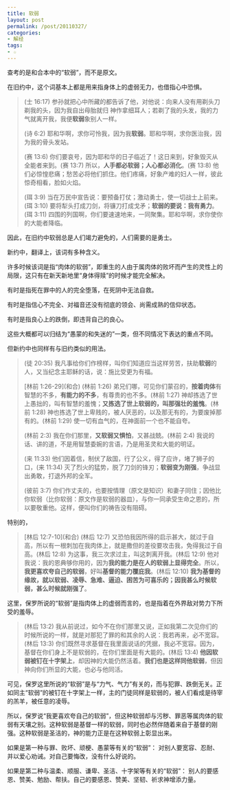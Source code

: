 ```yaml
---
title: 软弱
layout: post
permalink: /post/20110327/
categories:
- 解经
tags:
- ☆
---
```


查考的是和合本中的“软弱”，而不是原文。

在旧约中，这个词基本上都是用来指身体上的虚弱无力，也借指心中恐惧。

> (士 16:17) 参孙就把心中所藏的都告诉了他，对他说：向来人没有用剃头刀剃我的头，因为我自出母胎就归 神作拿细耳人；若剃了我的头发，我的力气就离开我，我便**软弱**象别人一样。
>
> (诗 6:2) 耶和华啊，求你可怜我，因为我**软弱**。耶和华啊，求你医治我，因为我的骨头发站。
>
> (赛 13:6) 你们要哀号，因为耶和华的日子临近了！这日来到，好象毁灭从全能者来到。(赛 13:7) 所以，**人手都必软弱；人心都必消化**。(赛 13:8) 他们必惊惶悲痛；愁苦必将他们抓住。他们疼痛，好象产难的妇人一样，彼此惊奇相看，脸如火焰。
>
> (珥 3:9) 当在万民中宣告说：要预备打仗；激动勇士，使一切战士上前来。(珥 3:10) 要将犁头打成刀剑，将镰刀打成戈矛；**软弱的要说：我有勇力**。(珥 3:11) 四围的列国啊，你们要速速地来，一同聚集。耶和华啊，求你使你的大能者降临。

因此，在旧约中软弱总是人们竭力避免的，人们需要的是勇士。

新约中，翻译上，该词有多种含义。

许多时候该词是指“肉体的软弱”，即重生的人由于属肉体的败坏而产生的灵性上的局限，这只有在新天新地里“身体得赎”的时候才能完全解决。

有时是指死在罪中的人的完全堕落，在死阴中无法自救。

有时是指信心不完全、对福音还没有彻底的领会、尚需成熟的信仰状态。

有时是指良心上的跌倒，即违背自己的良心。

这些大概都可以归结为“愚蒙的和失迷的”一类，但不同情况下表达的重点不同。

但新约中也同样有与旧约类似的用法。

> (徒 20:35) 我凡事给你们作榜样，叫你们知道应当这样劳苦，扶助**软弱**的人，又当纪念主耶稣的话，说：施比受更为有福。
>
> \[林前 1:26-29\](和合)
> (林前 1:26) 弟兄们哪，可见你们蒙召的，**按着肉体**有智慧的不多，**有能力的不多**，有尊贵的也不多。(林前 1:27) 神却拣选了世上愚拙的，叫有智慧的羞愧；**又拣选了世上软弱的，叫那强壮的羞愧**。(林前 1:28) 神也拣选了世上卑贱的，被人厌恶的，以及那无有的，为要废掉那有的。(林前 1:29) 使一切有血气的，在神面前一个也不能自夸。
>
> (林前 2:3) 我在你们那里，**又软弱又惧怕**，又甚战兢。(林前 2:4) 我说的话、讲的道，不是用智慧委婉的言语，乃是用圣灵和大能的明证。
>
> (来 11:33) 他们因着信，制伏了敌国，行了公义，得了应许，堵了狮子的口，(来 11:34) 灭了烈火的猛势，脱了刀剑的锋刃；**软弱变为刚强**，争战显出勇敢，打退外邦的全军。
>
> (彼前 3:7) 你们作丈夫的，也要按情理（原文是知识）和妻子同住；因他比你软弱（比你软弱：原文作是软弱的器皿），与你一同承受生命之恩的，所以要敬重他。这样，便叫你们的祷告没有阻碍。

特别的，

> \[林后 12:7-10\](和合)
> (林后 12:7) 又恐怕我因所得的启示甚大，就过于自高，所以有一根刺加在我肉体上，就是撒但的差役要攻击我，免得我过于自高。(林后 12:8) 为这事，我三次求过主，叫这刺离开我。(林后 12:9) 他对我说：我的恩典够你用的，因为**我的能力是在人的软弱上显得完全**。所以，**我更喜欢夸自己的软弱**，好叫**基督的能力覆庇我**。(林后 12:10) **我为基督的缘故，就以软弱、凌辱、急难、逼迫、困苦为可喜乐的；因我甚么时候软弱，甚么时候就刚强了**。

这里，保罗所说的“软弱”是指肉体上的虚弱而言的，也是指着在外界敌对势力下所受的羞辱。

> (林后 13:2) 我从前说过，如今不在你们那里又说，正如我第二次见你们的时候所说的一样，就是对那犯了罪的和其余的人说：我若再来，必不宽容。(林后 13:3) 你们既然寻求基督在我里面说话的凭据，我必不宽容。因为，基督在你们身上不是软弱的，在你们里面是有大能的。(林后 13:4) **他因软弱被钉在十字架上**，却因神的大能仍然活着。**我们也是这样同他软弱**，但因神向你们所显的大能，也必与他同活。

可见，保罗这里所说的“软弱”是与“力气、气力”有关的，而与犯罪、跌倒无关。正如同主“软弱”的被钉在十字架上一样，主的门徒同样是软弱的，被人们看成是待宰的羔羊，被任意的凌辱。

所以，保罗说“我更喜欢夸自己的软弱”，但这种软弱却与污秽、罪恶等属肉体的软弱有天壤之别。这种软弱是基督一样的软弱，同时也必然伴随着来自于基督的刚强。这种软弱是圣洁的，神的能力正是在这种软弱上彰显出来。

如果是第一种与罪、败坏、顽梗、愚蒙等有关的“软弱”：
对别人要宽容、忍耐、并以爱心劝诫。对自己要悔改，没有什么好说的。

如果是第二种与温柔、顺服、谦卑、圣洁、十字架等有关的“软弱”：
别人的要感恩、赞美、勉励、帮扶。自己的要感恩、赞美、坚韧、祈求神增添力量。
